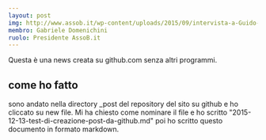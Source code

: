 ```yaml
---
layout: post
img: http://www.assob.it/wp-content/uploads/2015/09/intervista-a-Guido-Baroncini-Turricchia.png
membro: Gabriele Domenichini
ruolo: Presidente AssoB.it
---
```

Questa è una news creata su github.com senza altri programmi.
<!-- more -->

## come ho fatto

sono andato nella directory _post del repository del sito su github e ho cliccato su new file.
Mi ha chiesto come nominare il file e ho scritto "2015-12-13-test-di-creazione-post-da-github.md" poi ho scritto questo documento in formato markdown.
